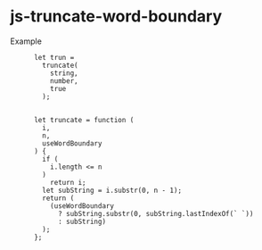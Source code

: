 # js-truncate-word-boundary
Example


          let trun =
            truncate(
              string,
              number,
              true
            );


          let truncate = function (
            i,
            n,
            useWordBoundary
          ) {
            if (
              i.length <= n
            )
              return i;
            let subString = i.substr(0, n - 1);
            return (
              (useWordBoundary
                ? subString.substr(0, subString.lastIndexOf(` `))
                : subString)
            );
          };
